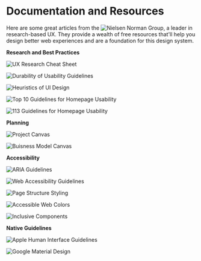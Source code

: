 # Documentation and Resources

Here are some great articles from the ![Nielsen Norman Group](https://www.nngroup.com/), a leader in research-based UX. They provide a wealth of free resources that'll help you design better web experiences and are a foundation for this design system.

**Research and Best Practices**

![UX Research Cheat Sheet](https://www.nngroup.com/articles/ux-research-cheat-sheet/)

![Durability of Usability Guidelines](https://www.nngroup.com/articles/durability-of-usability-guidelines/)

![Heuristics of UI Design](https://www.nngroup.com/articles/ten-usability-heuristics/)

![Top 10 Guidelines for Homepage Usability](https://www.nngroup.com/articles/top-ten-guidelines-for-homepage-usability/)

![113 Guidelines for Homepage Usability](https://www.nngroup.com/articles/113-design-guidelines-homepage-usability/)

**Planning**

![Project Canvas](http://www.projectcanvas.dk/)

![Buisness Model Canvas](https://en.wikipedia.org/wiki/Business_Model_Canvas)

**Accessibility**

![ARIA Guidelines](https://www.w3.org/WAI/standards-guidelines/aria/)

![Web Accessibility Guidelines](https://www.nngroup.com/reports/usability-guidelines-accessible-web-design/)

![Page Structure Styling](https://www.w3.org/WAI/tutorials/page-structure/styling/)

![Accessible Web Colors](https://webaim.org/resources/contrastchecker/)

![Inclusive Components](https://inclusive-components.design/)

**Native Guidelines**

![Apple Human Interface Guidelines](https://developer.apple.com/design/human-interface-guidelines/)

![Google Material Design](https://material.io/design)
